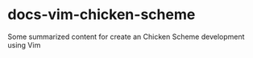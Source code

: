 docs-vim-chicken-scheme
=======================

Some summarized content for create an Chicken Scheme development using Vim
